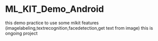 # ML_KIT_Demo_Android
this demo practice to use some mlkit features (imagelabeling,textrecognition,facedetection,get text from image) this is ongoing project

